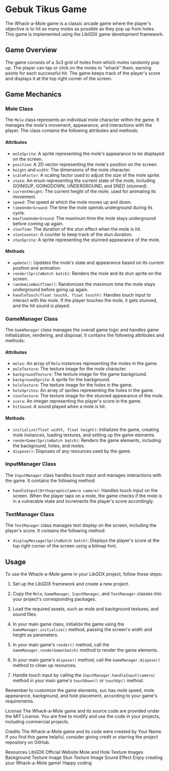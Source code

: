 # Gebuk Tikus Game


The Whack-a-Mole game is a classic arcade game where the player's objective is to hit as many moles as possible as they pop up from holes. This game is implemented using the LibGDX game development framework.

## Game Overview

The game consists of a 3x3 grid of holes from which moles randomly pop up. The player can tap or click on the moles to "whack" them, earning points for each successful hit. The game keeps track of the player's score and displays it at the top right corner of the screen.

## Game Mechanics

### Mole Class

The `Mole` class represents an individual mole character within the game. It manages the mole's movement, appearance, and interactions with the player. The class contains the following attributes and methods:

#### Attributes

- `moleSprite`: A sprite representing the mole's appearance to be displayed on the screen.
- `position`: A 2D vector representing the mole's position on the screen.
- `height` and `width`: The dimensions of the mole character.
- `scaleFactor`: A scaling factor used to adjust the size of the mole sprite.
- `state`: An enum representing the current state of the mole, including GOINGUP, GOINGDOWN, UNDERGROUND, and SNED (stunned).
- `currentHeight`: The current height of the mole, used for animating its movement.
- `speed`: The speed at which the mole moves up and down.
- `timeUnderGround`: The time the mole spends underground during its cycle.
- `maxTimeUnderGround`: The maximum time the mole stays underground before coming up again.
- `stunTime`: The duration of the stun effect when the mole is hit.
- `stunCounter`: A counter to keep track of the stun duration.
- `stunSprite`: A sprite representing the stunned appearance of the mole.

#### Methods

- `update()`: Updates the mole's state and appearance based on its current position and animation.
- `render(SpriteBatch batch)`: Renders the mole and its stun sprite on the screen.
- `randomizeWaitTime()`: Randomizes the maximum time the mole stays underground before going up again.
- `handleTouch(float touchX, float touchY)`: Handles touch input to interact with the mole. If the player touches the mole, it gets stunned, and the hit sound is played.

### GameManager Class

The `GameManager` class manages the overall game logic and handles game initialization, rendering, and disposal. It contains the following attributes and methods:

#### Attributes

- `moles`: An array of `Mole` instances representing the moles in the game.
- `moleTexture`: The texture image for the mole character.
- `backgroundTexture`: The texture image for the game background.
- `backgroundSprite`: A sprite for the background.
- `holeTexture`: The texture image for the holes in the game.
- `holeSprites`: An array of sprites representing the holes in the game.
- `stunTexture`: The texture image for the stunned appearance of the mole.
- `score`: An integer representing the player's score in the game.
- `hitSound`: A sound played when a mole is hit.

#### Methods

- `initialize(float width, float height)`: Initializes the game, creating mole instances, loading textures, and setting up the game elements.
- `renderGame(SpriteBatch batch)`: Renders the game elements, including the background, holes, and moles.
- `dispose()`: Disposes of any resources used by the game.

### InputManager Class

The `InputManager` class handles touch input and manages interactions with the game. It contains the following method:

- `handleInput(OrthographicCamera camera)`: Handles touch input on the screen. When the player taps on a mole, the game checks if the mole is in a vulnerable state and increments the player's score accordingly.

### TextManager Class

The `TextManager` class manages text display on the screen, including the player's score. It contains the following method:

- `displayMessage(SpriteBatch batch)`: Displays the player's score at the top right corner of the screen using a bitmap font.

## Usage

To use the Whack-a-Mole game in your LibGDX project, follow these steps:

1. Set up the LibGDX framework and create a new project.

2. Copy the `Mole`, `GameManager`, `InputManager`, and `TextManager` classes into your project's corresponding packages.

3. Load the required assets, such as mole and background textures, and sound files.

4. In your main game class, initialize the game using the `GameManager.initialize()` method, passing the screen's width and height as parameters.

5. In your main game's `render()` method, call the `GameManager.renderGame(batch)` method to render the game elements.

6. In your main game's `dispose()` method, call the `GameManager.dispose()` method to clean up resources.

7. Handle touch input by calling the `InputManager.handleInput(camera)` method in your main game's `touchDown()` or `touchUp()` method.

Remember to customize the game elements, suc has mole speed, mole appearance, background, and hole placement, according to your game's requirements.

License
The Whack-a-Mole game and its source code are provided under the MIT License. You are free to modify and use the code in your projects, including commercial projects.

Credits
The Whack-a-Mole game and its code were created by Your Name. If you find this game helpful, consider giving credit or starring the project repository on GitHub.

Resources
LibGDX Official Website
Mole and Hole Texture Images
Background Texture Image
Stun Texture Image
Sound Effect
Enjoy creating your Whack-a-Mole game! Happy coding
